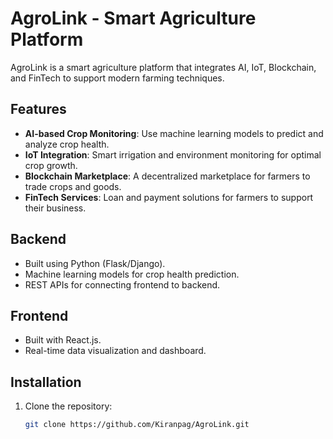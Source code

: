 # AgroLink - Smart Agriculture Platform

AgroLink is a smart agriculture platform that integrates AI, IoT, Blockchain, and FinTech to support modern farming techniques.

## Features
- **AI-based Crop Monitoring**: Use machine learning models to predict and analyze crop health.
- **IoT Integration**: Smart irrigation and environment monitoring for optimal crop growth.
- **Blockchain Marketplace**: A decentralized marketplace for farmers to trade crops and goods.
- **FinTech Services**: Loan and payment solutions for farmers to support their business.

## Backend
- Built using Python (Flask/Django).
- Machine learning models for crop health prediction.
- REST APIs for connecting frontend to backend.

## Frontend
- Built with React.js.
- Real-time data visualization and dashboard.

## Installation

1. Clone the repository:
   ```bash
   git clone https://github.com/Kiranpag/AgroLink.git
